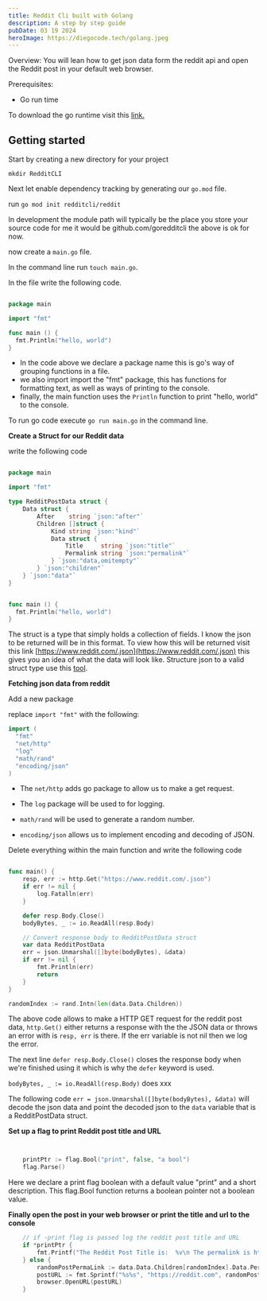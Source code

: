 ```yaml
---
title: Reddit Cli built with Golang
description: A step by step guide
pubDate: 03 19 2024
heroImage: https://diegocode.tech/golang.jpeg
---
```


Overview: You will lean how to get json data form the reddit api and open the Reddit post in your default web browser.

Prerequisites:

- Go run time

To download the go runtime visit this [link.](https://go.dev/doc/install)

## Getting started

Start by creating a new directory for your project

`mkdir RedditCLI`

Next let enable dependency tracking by generating our `go.mod` file.

run `go mod init redditcli/reddit`

In development the module path will typically be the place you store your source code for me it would be github.com/goredditcli the above is ok for now.

now create a `main.go` file.

In the command line run `touch main.go`.

In the file write the following code.

```go

package main

import "fmt"

func main () {
  fmt.Println("hello, world")
}
```

- In the code above we declare a package name this is go's way of grouping functions in a file.
- we also import import the "fmt" package, this has functions for formatting text, as well as ways of printing to the console.
- finally, the main function uses the `Println` function to print "hello, world" to the console.

To run go code execute `go run main.go` in the command line.

**Create a Struct for our Reddit data**

write the following code

```go

package main

import "fmt"

type RedditPostData struct {
    Data struct {
        After    string `json:"after"`
        Children []struct {
            Kind string `json:"kind"`
            Data struct {
                Title     string `json:"title"`
                Permalink string `json:"permalink"`
            } `json:"data,omitempty"`
        } `json:"children"`
    } `json:"data"`
}


func main () {
  fmt.Println("hello, world")
}
```

The struct is a type that simply holds a collection of fields. I know the json to be returned will be in this format. To view how this will be returned visit this link [https://www.reddit.com/.json](https://www.reddit.com/.json) this gives you an idea of what the data will look like. Structure json to a valid struct type use this [tool](https://mholt.github.io/json-to-go/).

**Fetching json data from reddit**

Add a new package

replace `import "fmt"` with the following:

```go
import (
  "fmt"
  "net/http"
  "log"
  "math/rand"
  "encoding/json"
)
```

- The `net/http` adds go package to allow us to make a get request.
- The `log` package will be used to for logging.

- `math/rand` will be used to generate a random number.

- `encoding/json` allows us to implement encoding and decoding of JSON.

Delete everything within the main function and write the following code

```go

func main() {
    resp, err := http.Get("https://www.reddit.com/.json")
    if err != nil {
        log.Fatalln(err)
    }

    defer resp.Body.Close()
    bodyBytes, _ := io.ReadAll(resp.Body)

    // Convert response body to RedditPostData struct
    var data RedditPostData
    err = json.Unmarshal([]byte(bodyBytes), &data)
    if err != nil {
        fmt.Println(err)
        return
    }
}

randomIndex := rand.Intn(len(data.Data.Children))
```

The above code allows to make a HTTP GET request for the reddit post data, `http.Get()` either returns a response with the the JSON data or throws an error with is `resp, err` is there. If the err variable is not nil then we log the error.

The next line `defer resp.Body.Close()` closes the response body when we're finished using it which is why the `defer` keyword is used.

`bodyBytes, _ := io.ReadAll(resp.Body)` does xxx

The following code `err = json.Unmarshal([]byte(bodyBytes), &data)` will decode the json data and point the decoded json to the `data` variable that is a RedditPostData struct.

**Set up a flag to print Reddit post title and URL**

```go


	printPtr := flag.Bool("print", false, "a bool")
	flag.Parse()


```

Here we declare a print flag boolean with a default value "print" and a short description. This flag.Bool function returns a boolean pointer not a boolean value.

**Finally open the post in your web browser or print the title and url to the console**

```go
	// if -print flag is passed log the reddit post title and URL
	if *printPtr {
		fmt.Printf("The Reddit Post Title is:  %v\n The permalink is https://reddit.com%v\n", data.Data.Children[randomIndex].Data.Title, data.Data.Children[randomIndex].Data.Permalink)
	} else {
		randomPostPermaLink := data.Data.Children[randomIndex].Data.Permalink
		postURL := fmt.Sprintf("%s%s", "https://reddit.com", randomPostPermaLink)
		browser.OpenURL(postURL)
	}

```
